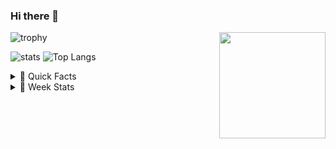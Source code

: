 ### Hi there 👋

<img align="right" src="https://media.giphy.com/media/cs9AnwADBj60g/giphy.gif" width="170">

![trophy](https://github-profile-trophy.vercel.app/?username=ryuyxx&theme=onedark&title=Joined2020,Stars,Commit,Repositories,Followers,Issues)

![stats](https://github-readme-stats.vercel.app/api?username=Ryuyxx&count_private=true&show_icons=true&theme=react&hide=prs)
![Top Langs](https://github-readme-stats.vercel.app/api/top-langs/?username=Ryuyxx&layout=compact&theme=react)



<details><summary>🦔 Quick Facts</summary>
<img align="right" src="https://media.giphy.com/media/vpioNfKK8OFGHuUDMz/giphy.gif" width="300">

- 🌱 **I’m currently learning:**  ML/DL  
- 💬 **Ask me about:**  Sci-Fi movie
- 💙 **I LOVE BUILDING COMPUTERS!!**  [M-ITX mainly]
  - My Baby Specs
  - Ryzen™ 9 5950X
  - GEFORCE RTX 3090
  - 64GB RAM & M.2 2TB

</details>  

<details><summary>📌 Week Stats</summary>

![wakatime stats](https://github-readme-stats.vercel.app/api/wakatime?username=Ryuyxx&layout=compact&theme=react)
</details>
